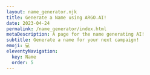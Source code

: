 ```yaml
---
layout: name_generator.njk
title: Generate a Name using ARGO.AI!
date: 2023-04-24
permalink: /name_generator/index.html
metaDescription: A page for the name generating AI!
subtitle: Generate a name for your next campaign!
emoji: 💻
eleventyNavigation:
  key: Name
  order: 5
---
```

